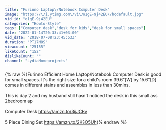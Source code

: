 ```yaml
---
title: "Furinno Laptop\/Notebook Computer Desk"
image: "https:\/\/i.ytimg.com\/vi\/o1gE-9j42EU\/hqdefault.jpg"
vid_id: "o1gE-9j42EU"
categories: "Howto-Style"
tags: ["Computer desk","desk for kids","desk for small spaces"]
date: "2022-01-14T20:33:41+03:00"
vid_date: "2018-07-08T23:45:53Z"
duration: "PT17M8S"
viewcount: "25155"
likeCount: "152"
dislikeCount: ""
channel: "LydiaHomeprojects"
---
```

{% raw %}Furinno Efficient Home Laptop/Notebook Computer Desk is good for small spaces. It's the right size for a child's room 39.6&quot;[W] by 15.6&quot;[D] comes in different stains and assembles in less than 30mins.<br /><br />This is day 2 and my husband still hasn't noticed the desk in this small ass 2bedroom ap<br /><br />Computer Desk <a rel="nofollow" target="blank" href="https://amzn.to/3ijJCHv">https://amzn.to/3ijJCHv</a><br /><br />5 Piece Dining Set <a rel="nofollow" target="blank" href="https://amzn.to/2KSO5Uh">https://amzn.to/2KSO5Uh</a>{% endraw %}
